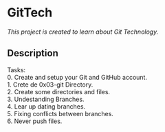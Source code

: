 # GitTech

*This project is created to learn about Git Technology.*

## Description

Tasks:  
	0. Create and setup your Git and GitHub account.  
	1. Crete de 0x03-git Directory.  
	2. Create some directories and files.  
	3. Undestanding Branches.  
	4. Lear up dating branches.  
	5. Fixing conflicts between branches.  
	6. Never push files.  
